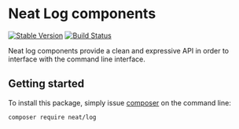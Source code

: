 Neat Log components
===================
[![Stable Version](https://poser.pugx.org/neat/log/version)](https://packagist.org/packages/neat/log)
[![Build Status](https://travis-ci.org/neat-php/log.svg?branch=master)](https://travis-ci.org/neat-php/log)

Neat log components provide a clean and expressive API in order to interface with the command line interface.

Getting started
---------------
To install this package, simply issue [composer](https://getcomposer.org) on the
command line:
```
composer require neat/log
```
